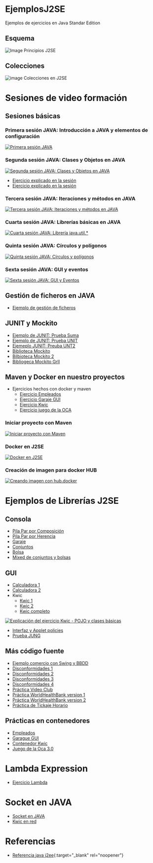 # EjemplosJ2SE
Ejemplos de ejercicios en Java Standar Edition

## Esquema
![Image Principios J2SE](https://i.pinimg.com/originals/4c/02/09/4c0209e67b222509e094018cfdeca04e.jpg)

## Colecciones
![image Colecciones en J2SE](https://i.pinimg.com/originals/ca/ff/64/caff64b0af5ca89b0ee44b8976174b4b.jpg)

# Sesiones de video formación

## Sesiones básicas
### Primera sesión JAVA: Introducción a JAVA y elementos de configuración
[![Primera sesión JAVA](https://img.youtube.com/vi/xc2O2PPW7Fc/0.jpg)](https://youtu.be/xc2O2PPW7Fc "Primera Sesión JAVA")
### Segunda sesión JAVA: Clases y Objetos en JAVA
[![Segunda sesión JAVA: Clases y Objetos en JAVA](https://img.youtube.com/vi/UlGpy_uv2vA/0.jpg)](https://youtu.be/UlGpy_uv2vA "Segunda sesión JAVA")

* [Ejercicio explicado en la sesión](bea/PilaInterfazHerencia/)
* [Ejercicio explicado en la sesión](bea/PilaInterfazComposicion/)
### Tercera sesión JAVA: Iteraciones y métodos en JAVA
[![Tercera sesión JAVA: Iteraciones y métodos en JAVA](https://img.youtube.com/vi/INCgwmXUbAY/0.jpg)](https://youtu.be/INCgwmXUbAY "Tercera sesión JAVA")

### Cuarta sesión JAVA: Librerías básicas en JAVA
[![Cuarta sesión JAVA: Librería java.util.*](https://img.youtube.com/vi/kWu-xuQNLrE/0.jpg)](https://youtu.be/kWu-xuQNLrE "Cuarta sesión JAVA")

### Quinta sesión JAVA: Círculos y polígonos
[![Quinta sesión JAVA: Círculos y polígonos](https://img.youtube.com/vi/YAg5N-1KL-M/0.jpg)](https://youtu.be/YAg5N-1KL-M "Quinta sesión JAVA")

### Sexta sesión JAVA: GUI y eventos
[![Sexta sesión JAVA: GUI y Eventos](https://img.youtube.com/vi/nuQmnEfASx8/0.jpg)](https://youtu.be/nuQmnEfASx8 "Sexta sesión JAVA")

## Gestión de ficheros en JAVA
* [Ejemplo de gestión de ficheros](bea/EjemploIO/)

## JUNIT y Mockito
* [Ejemplo de JUNIT: Prueba Suma](bea/JUnit/PruebaSuma/)
* [Ejemplo de JUNIT: Prueba UNIT](bea/JUnit/PruebaUnit/)
* [Ejemeplo JUNIT: Preuba UNT2](bea/JUnit/PruebaUnit2/)
* [Biblioteca Mockito](bea/Mockito/BibliotecaMockito/)
* [Bilbioteca Mockito 2](bea/Mockito/BibliotecaMockito2/)
* [Bibliogeca Mockito GrII](bea/Mockito/BibliotecaMockitoGrII/)

## Maven y Docker en nuestro proyectos

* Ejercicios hechos con docker y maven
    * [Ejercicio Empleados](bea/MavenDocker/empleados/)
    * [Ejercicio Garaje GUI](bea/MavenDocker/garajeGUI/)
    * [Ejercicio Kwic](bea/MavenDocker/kwic/)
    * [Ejercicio juego de la OCA](bea/MavenDocker/Oca_v3/)

### Iniciar proyecto con Maven
[![Iniciar proyecto con Maven](https://img.youtube.com/vi/ixDpEA3a3Mc/0.jpg)](https://youtu.be/ixDpEA3a3Mc "Iniciando con Maven")

### Docker en J2SE
[![Docker en J2SE](https://img.youtube.com/vi/o0ZjWwKTCQU/0.jpg)](https://youtu.be/o0ZjWwKTCQU "Docker en J2SE")

### Creación de imagen para docker HUB
[![Creando imagen con hub.docker](https://img.youtube.com/vi/uTHX32d6Jdg/0.jpg)](https://youtu.be/uTHX32d6Jdg "Imagen en docker HUB")

# Ejemplos de Librerías J2SE

## Consola
* [Pila Par por Composición](bea/PilaInterfazComposicion/)
* [Pila Par por Herencia](bea/PilaInterfazHerencia/)
* [Garaje](bea/garaje/)
* [Conjuntos](bea/CONJUNTO/)
* [Bolsa](bea/Bolsa/)
* [Mixed de conjuntos y bolsas](bea/prPilaAlef/)

## GUI
* [Calculadora 1](bea/CalculadoraFlowLayout/)
* [Calculadora 2](bea/CalculadoraGridLayout/)
* Kwic
    * [Kwic 1](bea/kwic/kwic/)
    * [Kwic 2](bea/kwic/prKWIC/)
    * [Kwic completo](bea/Kwic/KwicCompeto/)

[![Explicación del ejercicio Kwic - POJO y clases básicas](https://img.youtube.com/vi/OKY45M3OGLY/0.jpg)](https://youtu.be/OKY45M3OGLY "Kwic POJO y clases básicas")
* [Interfaz y Applet policies](bea/kwic/Kwic%20ejemplo%20Interfaz/)
* [Prueba JUNG](bea/PruebaJUNG/)

## Más código fuente
* [Ejemplo comercio con Swing y BBDD](bea/comercio/)
* [Disconformidades 1](bea/Disconformidades/Disconformidades_j2se/)
* [Disconformidades 2](bea/Disconformidades/disconformidades_j2se2/)
* [Disconformidades 3](bea/Disconformidades/Disconformidades_grego/)
* [Disconformidades 4](bea/Disconformidades/Disconformidades_Maria/)
* [Práctica Video Club](bea/PracticaVideoClub/)
* [Práctica WorldHealthBank version 1](bea/WorldHealthBank/WorldHealthBank1/)
* [Práctica WorldHealthBank version 2](bea/WorldHealthBank/WorldHealthBank2/)
* [Práctica de Tickaje Horario](bea/prTikaje/)

## Prácticas en contenedores
* [Empleados](bea/MavenDocker/empleados/)
* [Garague GUI](bea/MavenDocker/garajeGUI/)
* [Contenedor Kwic](bea/MavenDocker/kwic/)
* [Juego de la Oca 3.0](bea/MavenDocker/Oca_v3/)

# Lambda Expression
* [Ejercicio Lambda](bea/MavenDocker/lambda-expression/)
# Socket en JAVA
* [Socket en JAVA](bea/PruebaSocket/)
* [Kwic en red](bea/Kwic/KwicNet/)
# Referencias
* [Referencia java j2ee](https://docs.oracle.com/javaee/7/tutorial/index.html){:target="_blank" rel="noopener"}